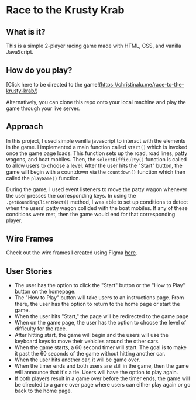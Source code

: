 # Race to the Krusty Krab 

## What is it? 

This is a simple 2-player racing game made with HTML, CSS, and vanilla JavaScript. 

## How do you play? 

[Click here to be directed to the game!(https://christinalu.me/race-to-the-krusty-krab/)

Alternatively, you can clone this repo onto your local machine and play the game through your live server. 

## Approach 

In this project, I used simple vanilla javascript to interact with the elements in the game. I implemented a main function called `start()` which is invoked once the game page loads. This function sets up the road, road lines, patty wagons, and boat mobiles. Then, the `selectDifficulty()` function is called to allow users to choose a level. After the user hits the "Start" button, the game will begin with a countdown via the `countdown()` function which then called the `playGame()` function. 

During the game, I used event listeners to move the patty wagon whenever the user presses the corresponding keys. In using the `.getBoundingClientRect()` method, I was able to set up conditions to detect when the users' patty wagon collided with the boat mobiles. If any of these conditions were met, then the game would end for that corresponding player.

## Wire Frames

Check out the wire frames I created using Figma [here](https://www.figma.com/file/FsIXgoUFhoVhLoGmzGOf0P/PROJECT-1---RACE-TO-THE-KRUSTY-KRAB?node-id=0%3A1).

## User Stories

* The user has the option to click the "Start" button or the "How to Play" button on the homepage.
* The "How to Play" button will take users to an instructions page. From there, the user has the option to return to the home page or start the game. 
* When the user hits "Start," the page will be redirected to the game page 
* When on the game page, the user has the option to choose the level of difficulty for the race.
* After hitting start, the game will begin and the users will use the keyboard keys to move their vehicles around the other cars. 
* When the game starts, a 60 second timer will start. The goal is to make it past the 60 seconds of the game without hitting another car.
* When the user hits another car, it will be game over.
* When the timer ends and both users are still in the game, then the game will announce that it's a tie. Users will have the option to play again. 
* If both players result in a game over before the timer ends, the game will be directed to a game over page where users can either play again or go back to the home page. 



